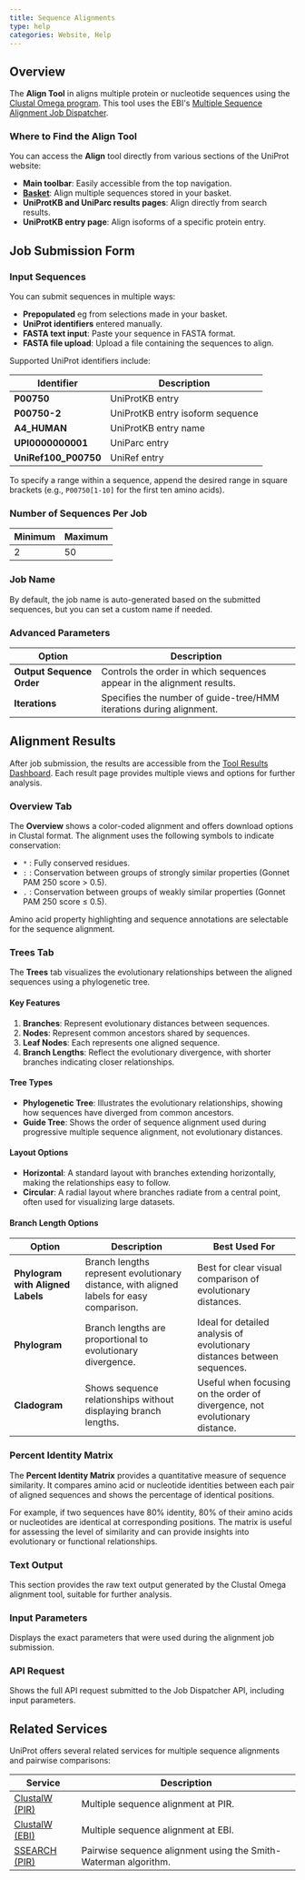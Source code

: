 ```yaml
---
title: Sequence Alignments
type: help
categories: Website, Help
---
```


## Overview

The **Align Tool** in aligns multiple protein or nucleotide sequences using the [Clustal Omega program](http://www.clustal.org/omega/). This tool uses the EBI's [Multiple Sequence Alignment Job Dispatcher](https://www.ebi.ac.uk/jdispatcher/msa/clustalo).

### Where to Find the Align Tool

You can access the **Align** tool directly from various sections of the UniProt website:

- **Main toolbar**: Easily accessible from the top navigation.
- **[Basket](https://www.uniprot.org/help/basket)**: Align multiple sequences stored in your basket.
- **UniProtKB and UniParc results pages**: Align directly from search results.
- **UniProtKB entry page**: Align isoforms of a specific protein entry.

## Job Submission Form

### Input Sequences

You can submit sequences in multiple ways:

- **Prepopulated** eg from selections made in your basket.
- **UniProt identifiers** entered manually.
- **FASTA text input**: Paste your sequence in FASTA format.
- **FASTA file upload**: Upload a file containing the sequences to align.

Supported UniProt identifiers include:

| **Identifier**         | **Description**                       |
|------------------------|---------------------------------------|
| **P00750**             | UniProtKB entry                       |
| **P00750-2**           | UniProtKB entry isoform sequence      |
| **A4_HUMAN**           | UniProtKB entry name                  |
| **UPI0000000001**      | UniParc entry                         |
| **UniRef100_P00750**   | UniRef entry                          |

To specify a range within a sequence, append the desired range in square brackets (e.g., `P00750[1-10]` for the first ten amino acids).

### Number of Sequences Per Job

| **Minimum** | **Maximum** |
|-------------|-------------|
| 2           | 50          |

### Job Name

By default, the job name is auto-generated based on the submitted sequences, but you can set a custom name if needed.

### Advanced Parameters

| **Option**               | **Description**                                                         |
|--------------------------|-------------------------------------------------------------------------|
| **Output Sequence Order** | Controls the order in which sequences appear in the alignment results.  |
| **Iterations**            | Specifies the number of guide-tree/HMM iterations during alignment.     |

## Alignment Results

After job submission, the results are accessible from the [Tool Results Dashboard](https://www.uniprot.org/tool-dashboard). Each result page provides multiple views and options for further analysis.

### Overview Tab

The **Overview** shows a color-coded alignment and offers download options in Clustal format. The alignment uses the following symbols to indicate conservation:

- `*` : Fully conserved residues.
- `:` : Conservation between groups of strongly similar properties (Gonnet PAM 250 score > 0.5).
- `.` : Conservation between groups of weakly similar properties (Gonnet PAM 250 score ≤ 0.5).

Amino acid property highlighting and sequence annotations are selectable for the sequence alignment.

### Trees Tab

The **Trees** tab visualizes the evolutionary relationships between the aligned sequences using a phylogenetic tree.

#### Key Features

1. **Branches**: Represent evolutionary distances between sequences.
2. **Nodes**: Represent common ancestors shared by sequences.
3. **Leaf Nodes**: Each represents one aligned sequence.
4. **Branch Lengths**: Reflect the evolutionary divergence, with shorter branches indicating closer relationships.

#### Tree Types

- **Phylogenetic Tree**: Illustrates the evolutionary relationships, showing how sequences have diverged from common ancestors.
- **Guide Tree**: Shows the order of sequence alignment used during progressive multiple sequence alignment, not evolutionary distances.

#### Layout Options

- **Horizontal**: A standard layout with branches extending horizontally, making the relationships easy to follow.
- **Circular**: A radial layout where branches radiate from a central point, often used for visualizing large datasets.

#### Branch Length Options

| **Option**                   | **Description**                                                                     | **Best Used For**                                                   |
|------------------------------|-------------------------------------------------------------------------------------|---------------------------------------------------------------------|
| **Phylogram with Aligned Labels** | Branch lengths represent evolutionary distance, with aligned labels for easy comparison. | Best for clear visual comparison of evolutionary distances.         |
| **Phylogram**                 | Branch lengths are proportional to evolutionary divergence.                        | Ideal for detailed analysis of evolutionary distances between sequences. |
| **Cladogram**                 | Shows sequence relationships without displaying branch lengths.                    | Useful when focusing on the order of divergence, not evolutionary distance. |

### Percent Identity Matrix

The **Percent Identity Matrix** provides a quantitative measure of sequence similarity. It compares amino acid or nucleotide identities between each pair of aligned sequences and shows the percentage of identical positions.

For example, if two sequences have 80% identity, 80% of their amino acids or nucleotides are identical at corresponding positions. The matrix is useful for assessing the level of similarity and can provide insights into evolutionary or functional relationships.

### Text Output

This section provides the raw text output generated by the Clustal Omega alignment tool, suitable for further analysis.

### Input Parameters

Displays the exact parameters that were used during the alignment job submission.

### API Request

Shows the full API request submitted to the Job Dispatcher API, including input parameters.

## Related Services

UniProt offers several related services for multiple sequence alignments and pairwise comparisons:

| **Service**                                  | **Description**                                      |
|----------------------------------------------|------------------------------------------------------|
| [ClustalW (PIR)](http://pir.georgetown.edu/pirwww/search/multaln.html) | Multiple sequence alignment at PIR.                   |
| [ClustalW (EBI)](https://www.ebi.ac.uk/clustalw/index.html)            | Multiple sequence alignment at EBI.                   |
| [SSEARCH (PIR)](http://pir.georgetown.edu/pirwww/search/pairwise.html) | Pairwise sequence alignment using the Smith-Waterman algorithm. |
